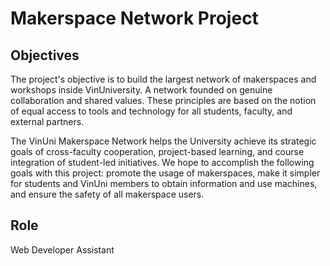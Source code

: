 # Makerspace Network Project
## Objectives
The project's objective is to build the largest network of  makerspaces and workshops inside VinUniversity. A network founded on genuine collaboration and shared values. These principles are based on the notion of equal access to tools and technology for all students, faculty, and external partners.

The VinUni Makerspace Network helps the University achieve its strategic goals of cross-faculty cooperation, project-based learning, and course integration of student-led initiatives. We hope to accomplish the following goals with this project: promote the usage of makerspaces, make it simpler for students and VinUni members to obtain information and use machines, and ensure the safety of all makerspace users.

## Role
Web Developer Assistant

